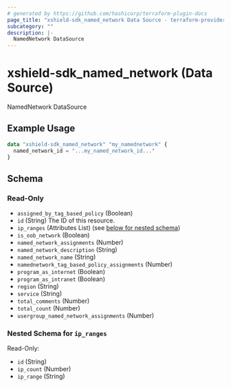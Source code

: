 ```yaml
---
# generated by https://github.com/hashicorp/terraform-plugin-docs
page_title: "xshield-sdk_named_network Data Source - terraform-provider-xshield-sdk"
subcategory: ""
description: |-
  NamedNetwork DataSource
---
```


# xshield-sdk_named_network (Data Source)

NamedNetwork DataSource

## Example Usage

```terraform
data "xshield-sdk_named_network" "my_namednetwork" {
  named_network_id = "...my_named_network_id..."
}
```

<!-- schema generated by tfplugindocs -->
## Schema

### Read-Only

- `assigned_by_tag_based_policy` (Boolean)
- `id` (String) The ID of this resource.
- `ip_ranges` (Attributes List) (see [below for nested schema](#nestedatt--ip_ranges))
- `is_oob_network` (Boolean)
- `named_network_assignments` (Number)
- `named_network_description` (String)
- `named_network_name` (String)
- `namednetwork_tag_based_policy_assignments` (Number)
- `program_as_internet` (Boolean)
- `program_as_intranet` (Boolean)
- `region` (String)
- `service` (String)
- `total_comments` (Number)
- `total_count` (Number)
- `usergroup_named_network_assignments` (Number)

<a id="nestedatt--ip_ranges"></a>
### Nested Schema for `ip_ranges`

Read-Only:

- `id` (String)
- `ip_count` (Number)
- `ip_range` (String)


